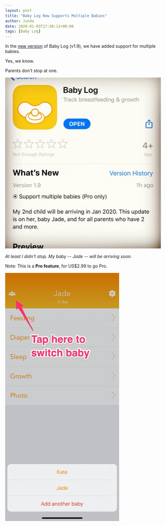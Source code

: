 ```yaml
---
layout: post
title: "Baby Log Now Supports Multiple Babies"
author: Junda
date: 2020-01-03T17:50:12+08:00
tags: [Baby Log]
---
```


In the [new version](https://itunes.apple.com/app/id1065722243?at=11luru) of Baby Log (v1.9), we have added support for multiple babies.

Yes, we know.

Parents don't stop at one.

![What's New](/img/babylog-multiple-babies.jpg)

_At least I didn't stop. My baby -- Jade -- will be arriving soon._

Note: This is a **Pro feature**, for US$2.99 to go Pro.

![Switch Baby](/img/babylog-switch-babies.jpg)
